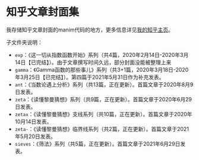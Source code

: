 # 知乎文章封面集

我存储知乎文章封面的manim代码的地方，更多信息详见[我的知乎主页][1]。

子文件夹说明：

- `exp`：《这一切从指数函数开始》系列（共4篇，2020年2月14日-2020年3月14日【已完结】）。由于文章撰写时间久远，部分封面没能被整理上来
- `gamma`：《Gamma函数的那些事儿》系列（共3+1篇，2020年3月18日-2020年3月25日【已完结】）。第四篇于2021年5月31日作为补充发表。
- `ant`：《当数论遇上分析》系列（共13篇，正在更新）。首篇文章于2020年8月9日发表。
- `zeta`：《读懂黎曼猜想》系列（共9篇，正在更新）。首篇文章于2020年6月29日发表。
- `zetax`：《读懂黎曼猜想》支线系列（共10篇，正在更新）。首篇文章于2020年10月14日发表。
- `zeta-`：《读懂黎曼猜想》临界线系列（共2篇，正在更新）。首篇文章于2021年5月20日发表。
- `sieves`：《筛法》系列（共5篇，正在更新）。首篇文章于2021年6月29日发表。

[1]: https://www.zhihu.com/people/travorlzh/posts
